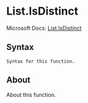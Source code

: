 ---
---

# List.IsDistinct

Microsoft Docs: [List.IsDistinct](https://docs.microsoft.com/en-us/powerquery-m/list-isdistinct)

## Syntax

```powerquery-m
Syntax for this function.
```

## About

About this function.

